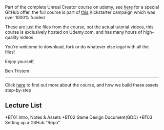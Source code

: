 Part of the complete Unreal Creator course on udemy, see [here](https://www.udemy,com/unrealcourse?couponCode=GitHubSpecial) for a special GitHub offer, the full course is part of 
[this](https://www.kickstarter.com/projects/bentristem/learn-to-make-video-games-unreal-developer-course) Kickstarter campaign which was over 1000% funded

These are just the files from the course, not the actual tutorial videos, this course is exclusively hosted on Udemy.com, and has many hours of high-quality videos 

You're welcome to download, fork or do whatever else legal with all the files!

Enjoy yourself, 

Ben Tristem

---
Click [here](https://www.udemy.com/unrealcourse?couponCode=GitHubSpecial) to find out more about the course, and how we build these assets step-by-step

## Lecture List
*BT01 Intro, Notes & Assets
*BT02 Game Design Document(GDD)
*BT03 Setting up a GitHub "Repo"
